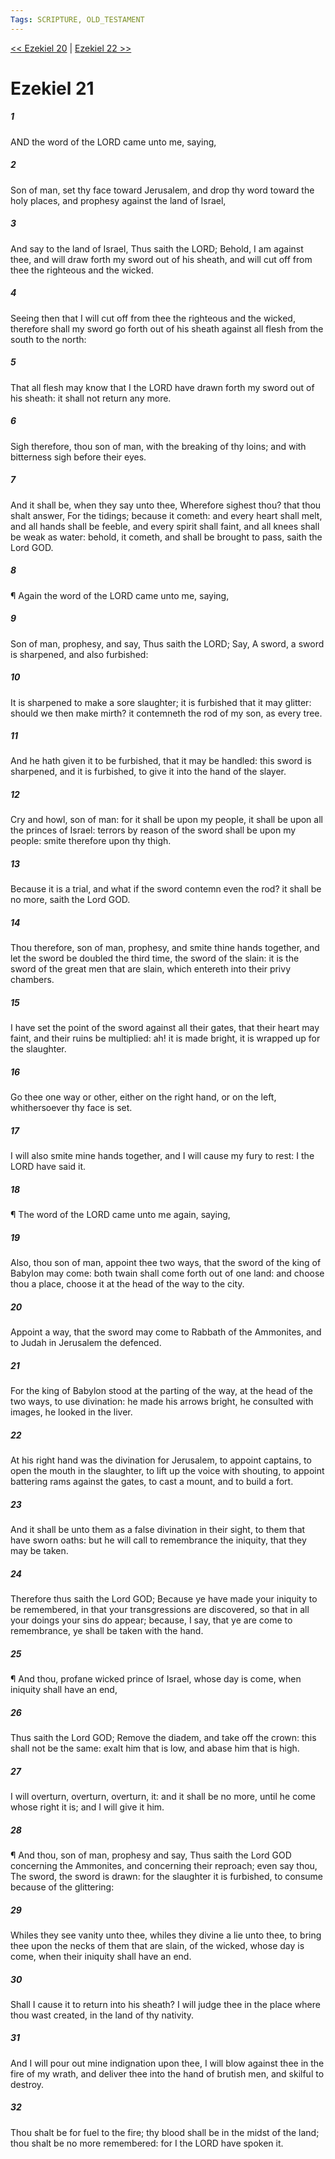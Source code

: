 ```yaml
---
Tags: SCRIPTURE, OLD_TESTAMENT
---
```


[<< Ezekiel 20](OLD_TESTAMENT/26_Ezekiel/Ezekiel_20.md) | [Ezekiel 22 >>](OLD_TESTAMENT/26_Ezekiel/Ezekiel_22.md)

# Ezekiel 21

##### 1
 AND the word of the LORD came unto me, saying,
##### 2
 Son of man, set thy face toward Jerusalem, and drop thy word toward the holy places, and prophesy against the land of Israel,
##### 3
 And say to the land of Israel, Thus saith the LORD; Behold, I am against thee, and will draw forth my sword out of his sheath, and will cut off from thee the righteous and the wicked.
##### 4
 Seeing then that I will cut off from thee the righteous and the wicked, therefore shall my sword go forth out of his sheath against all flesh from the south to the north:
##### 5
 That all flesh may know that I the LORD have drawn forth my sword out of his sheath: it shall not return any more.
##### 6
 Sigh therefore, thou son of man, with the breaking of thy loins; and with bitterness sigh before their eyes.
##### 7
 And it shall be, when they say unto thee, Wherefore sighest thou?  that thou shalt answer, For the tidings; because it cometh: and every heart shall melt, and all hands shall be feeble, and every spirit shall faint, and all knees shall be weak as water: behold, it cometh, and shall be brought to pass, saith the Lord GOD.
##### 8
 ¶ Again the word of the LORD came unto me, saying,
##### 9
 Son of man, prophesy, and say, Thus saith the LORD; Say, A sword, a sword is sharpened, and also furbished:
##### 10
 It is sharpened to make a sore slaughter; it is furbished that it may glitter: should we then make mirth?  it contemneth the rod of my son, as every tree.
##### 11
 And he hath given it to be furbished, that it may be handled: this sword is sharpened, and it is furbished, to give it into the hand of the slayer.
##### 12
 Cry and howl, son of man: for it shall be upon my people, it shall be upon all the princes of Israel: terrors by reason of the sword shall be upon my people: smite therefore upon thy thigh.
##### 13
 Because it is a trial, and what if the sword contemn even the rod?  it shall be no more, saith the Lord GOD.
##### 14
 Thou therefore, son of man, prophesy, and smite thine hands together, and let the sword be doubled the third time, the sword of the slain: it is the sword of the great men that are slain, which entereth into their privy chambers.
##### 15
 I have set the point of the sword against all their gates, that their heart may faint, and their ruins be multiplied: ah! it is made bright, it is wrapped up for the slaughter.
##### 16
 Go thee one way or other, either on the right hand, or on the left, whithersoever thy face is set.
##### 17
 I will also smite mine hands together, and I will cause my fury to rest: I the LORD have said it.
##### 18
 ¶ The word of the LORD came unto me again, saying,
##### 19
 Also, thou son of man, appoint thee two ways, that the sword of the king of Babylon may come: both twain shall come forth out of one land: and choose thou a place, choose it at the head of the way to the city.
##### 20
 Appoint a way, that the sword may come to Rabbath of the Ammonites, and to Judah in Jerusalem the defenced.
##### 21
 For the king of Babylon stood at the parting of the way, at the head of the two ways, to use divination: he made his arrows bright, he consulted with images, he looked in the liver.
##### 22
 At his right hand was the divination for Jerusalem, to appoint captains, to open the mouth in the slaughter, to lift up the voice with shouting, to appoint battering rams against the gates, to cast a mount, and to build a fort.
##### 23
 And it shall be unto them as a false divination in their sight, to them that have sworn oaths: but he will call to remembrance the iniquity, that they may be taken.
##### 24
 Therefore thus saith the Lord GOD; Because ye have made your iniquity to be remembered, in that your transgressions are discovered, so that in all your doings your sins do appear; because, I say, that ye are come to remembrance, ye shall be taken with the hand.
##### 25
 ¶ And thou, profane wicked prince of Israel, whose day is come, when iniquity shall have an end,
##### 26
 Thus saith the Lord GOD; Remove the diadem, and take off the crown: this shall not be the same: exalt him that is low, and abase him that is high.
##### 27
 I will overturn, overturn, overturn, it: and it shall be no more, until he come whose right it is; and I will give it him.
##### 28
 ¶ And thou, son of man, prophesy and say, Thus saith the Lord GOD concerning the Ammonites, and concerning their reproach; even say thou, The sword, the sword is drawn: for the slaughter it is furbished, to consume because of the glittering:
##### 29
 Whiles they see vanity unto thee, whiles they divine a lie unto thee, to bring thee upon the necks of them that are slain, of the wicked, whose day is come, when their iniquity shall have an end.
##### 30
 Shall I cause it to return into his sheath?  I will judge thee in the place where thou wast created, in the land of thy nativity.
##### 31
 And I will pour out mine indignation upon thee, I will blow against thee in the fire of my wrath, and deliver thee into the hand of brutish men, and skilful to destroy.
##### 32
 Thou shalt be for fuel to the fire; thy blood shall be in the midst of the land; thou shalt be no more remembered: for I the LORD have spoken it.
